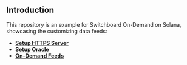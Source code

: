 ## Introduction

This repository is an example for Switchboard On-Demand on Solana, showcasing the customizing data feeds:

- **[Setup HTTPS Server](https://github.com/aj3423/solana-switchboard-oracle-demo/tree/main/SETUP_HTTPS_SERVER.md)**
- **[Setup Oracle](https://github.com/aj3423/solana-switchboard-oracle-demo/tree/main/SETUP_ORACLE.md)**
- **[On-Demand Feeds](https://github.com/aj3423/solana-switchboard-oracle-demo/tree/main/sb-on-demand-feeds)**

